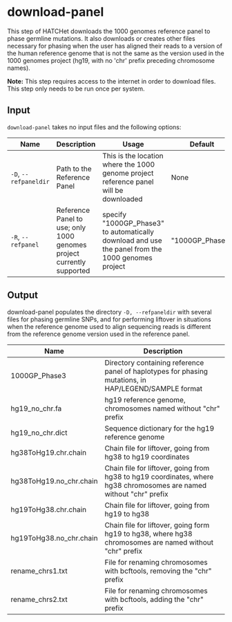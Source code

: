 # download-panel

This step of HATCHet downloads the 1000 genomes reference panel to phase germline mutations. It also downloads or creates other files necessary for phasing when the user has aligned their reads to a version of the human reference genome that is not the same as the version used in the 1000 genomes project (hg19, with no 'chr' prefix preceding chromosome names).

**Note:** This step requires access to the internet in order to download files. This step only needs to be run once per system.

## Input

`download-panel` takes no input files and the following options:

| Name | Description | Usage | Default |
|------|-------------|-------|---------|
| `-D`, `--refpaneldir` | Path to the Reference Panel | This is the location where the 1000 genome project reference panel will be downloaded | None
| `-R`, `--refpanel` | Reference Panel to use; only 1000 genomes project currently supported | specify "1000GP_Phase3" to automatically download and use the panel from the 1000 genomes project | "1000GP_Phase3"

## Output

download-panel populates the directory `-D, --refpaneldir` with several files for phasing germline SNPs, and for performing liftover in situations when the reference genome used to align sequencing reads is different from the reference genome version used in the reference panel.

| Name | Description |
|------|-------------|
| 1000GP_Phase3 | Directory containing reference panel of haplotypes for phasing mutations, in HAP/LEGEND/SAMPLE format |
| hg19_no_chr.fa | hg19 reference genome, chromosomes named without "chr" prefix |
| hg19_no_chr.dict | Sequence dictionary for the hg19 reference genome |
| hg38ToHg19.chr.chain | Chain file for liftover, going from hg38 to hg19 coordinates |
| hg38ToHg19.no_chr.chain | Chain file for liftover, going from hg38 to hg19 coordinates, where hg38 chromosomes are named without "chr" prefix |
| hg19ToHg38.chr.chain | Chain file for liftover, going from hg19 to hg38 |
| hg19ToHg38.no_chr.chain | Chain file for liftover, going form hg19 to hg38, where hg38 chromosomes are named without "chr" prefix |
| rename_chrs1.txt | File for renaming chromosomes with bcftools, removing the "chr" prefix |
| rename_chrs2.txt | File for renaming chromosomes with bcftools, adding the "chr" prefix |
